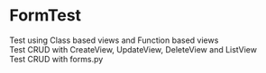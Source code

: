 # FormTest
Test using Class based views and Function based views <br>
Test CRUD with CreateView, UpdateView, DeleteView and ListView <br>
Test CRUD with forms.py
